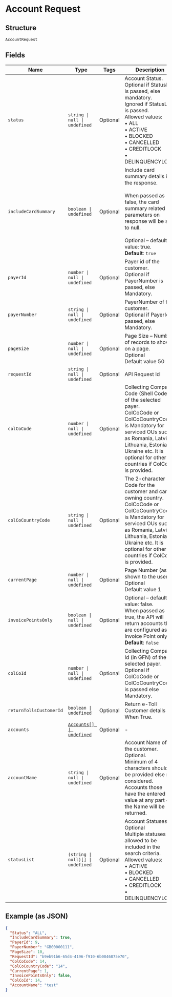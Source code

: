 
# Account Request

## Structure

`AccountRequest`

## Fields

| Name | Type | Tags | Description |
|  --- | --- | --- | --- |
| `status` | `string \| null \| undefined` | Optional | Account Status.<br>Optional if StatusList is passed, else mandatory.<br>Ignored if StatusList is passed.<br>Allowed values:<br>•	ALL<br>•	ACTIVE<br>•	BLOCKED<br>•	CANCELLED<br>•	CREDITLOCK<br>•	DELINQUENCYLOCK |
| `includeCardSummary` | `boolean \| undefined` | Optional | Include card summary details in the response.<br><br>When passed as false, the card summary related parameters on response will be set to null.<br><br>Optional – default value: true.<br>**Default**: `true` |
| `payerId` | `number \| null \| undefined` | Optional | Payer id of the customer.<br>Optional if PayerNumber is passed, else Mandatory. |
| `payerNumber` | `string \| null \| undefined` | Optional | PayerNumber of the customer.<br>Optional if PayerId is passed, else Mandatory. |
| `pageSize` | `number \| null \| undefined` | Optional | Page Size – Number of records to show on a page.<br>Optional<br>Default value 50 |
| `requestId` | `string \| null \| undefined` | Optional | API Request Id |
| `colCoCode` | `number \| null \| undefined` | Optional | Collecting Company Code (Shell Code) of the selected payer.<br>ColCoCode or ColCoCountryCode  is Mandatory for serviced OUs such as Romania, Latvia, Lithuania, Estonia, Ukraine etc. It is optional for other countries if ColCoID is provided. |
| `colCoCountryCode` | `string \| null \| undefined` | Optional | The 2-character ISO Code for the customer and card owning country.<br>ColCoCode or ColCoCountryCode  is Mandatory for serviced OUs such as Romania, Latvia, Lithuania, Estonia, Ukraine etc. It is optional for other countries if ColCoID is provided. |
| `currentPage` | `number \| null \| undefined` | Optional | Page Number (as shown to the users)<br>Optional<br>Default value 1 |
| `invoicePointsOnly` | `boolean \| null \| undefined` | Optional | Optional – default value: false.<br>When passed as true, the API will return accounts that are configured as Invoice Point only.<br>**Default**: `false` |
| `colCoId` | `number \| null \| undefined` | Optional | Collecting Company Id (in GFN) of the selected payer.<br>Optional if ColCoCode or ColCoCountryCode  is passed else Mandatory. |
| `returnTollsCustomerId` | `boolean \| undefined` | Optional | Return e-Toll Customer details When True. |
| `accounts` | [`Accounts[] \| undefined`](../../doc/models/accounts.md) | Optional | - |
| `accountName` | `string \| null \| undefined` | Optional | Account Name of the customer.<br>Optional.<br>Minimum of 4 characters should be provided else not considered.<br>Accounts those have the entered value at any part of the Name will be returned. |
| `statusList` | `(string \| null)[] \| undefined` | Optional | Account Statuses.<br>Optional<br>Multiple statuses are allowed to be included in the search criteria.<br>Allowed values:<br>•	ACTIVE<br>•	BLOCKED<br>•	CANCELLED<br>•	CREDITLOCK<br>•	DELINQUENCYLOCK |

## Example (as JSON)

```json
{
  "Status": "ALL",
  "IncludeCardSummary": true,
  "PayerId": 9,
  "PayerNumber": "GB00000111",
  "PageSize": 10,
  "RequestId": "b9eb91b6-65d4-4196-f910-6b0846875e70",
  "ColCoCode": 14,
  "ColCoCountryCode": "14",
  "CurrentPage": 1,
  "InvoicePointsOnly": false,
  "ColCoId": 14,
  "AccountName": "test"
}
```

